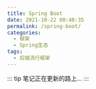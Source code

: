 ```yaml
---
title: Spring Boot
date: 2021-10-22 00:48:35
permalink: /spring-boot/
categories:
  - 框架
  - Spring生态
tags:
  - 后端流行框架
---
```


::: tip
笔记正在更新的路上...
:::